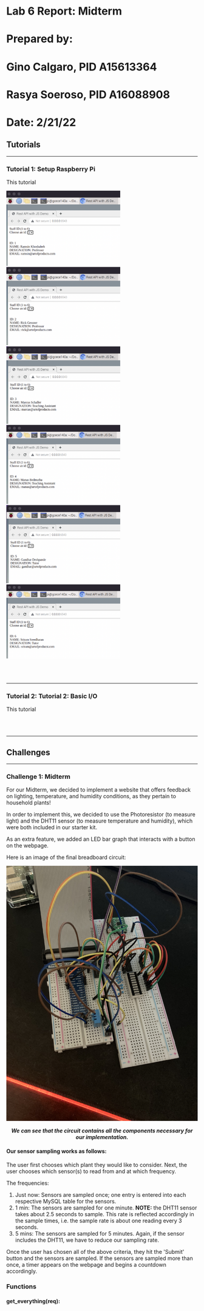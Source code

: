 # Lab 6 Report: Midterm

# Prepared by: 
# Gino Calgaro, PID A15613364
# Rasya Soeroso, PID A16088908

# Date: 2/21/22

## Tutorials

<hr>

### Tutorial 1: Setup Raspberry Pi
    
This tutorial 

<img src="screenshots/t1.png" alt="home page" width="300">
<img src="screenshots/t2.png" alt="home page" width="300">
<img src="screenshots/t3.png" alt="home page" width="300">
<img src="screenshots/t4.png" alt="home page" width="300">
<img src="screenshots/t5.png" alt="home page" width="300">
<img src="screenshots/t6.png" alt="home page" width="300">

<br><br>

<hr>

### Tutorial 2: Tutorial 2: Basic I/O

This tutorial 

<br><br>

<hr>

## Challenges

<hr>

### Challenge 1: Midterm

For our Midterm, we decided to implement a website that offers feedback on lighting, temperature, and humidity conditions, as they pertain to household plants!

In order to implement this, we decided to use the Photoresistor (to measure light) and the DHT11 sensor (to measure temperature and humidity), which were both included in our starter kit.

As an extra feature, we added an LED bar graph that interacts with a button on the webpage.

Here is an image of the final breadboard circuit:

<p align="center">
  <img src="https://github.com/rsoeroso/ECE140A/blob/main/Lab6/screenshots/chal1/IMG_9458.jpg?raw=true" />
</p>

<p align="center"> <b><i>We can see that the circuit contains all the components necessary for our implementation.</i></b> </p>

#### Our sensor sampling works as follows:

The user first chooses which plant they would like to consider. Next, the user chooses which sensor(s) to read from and at which frequency.

The frequencies:

<ol>
	<li> Just now: Sensors are sampled once; one entry is entered into each respective MySQL table for the sensors.</li>
	<li> 1 min: The sensors are sampled for one minute. <b>NOTE:</b> the DHT11 sensor takes about 2.5 seconds to sample. This rate is reflected accordingly in the sample times, i.e. the sample rate is about one reading every 3 seconds.</li>
	<li> 5 mins: The sensors are sampled for 5 minutes. Again, if the sensor includes the DHT11, we have to reduce our sampling rate.
</ol>

Once the user has chosen all of the above criteria, they hit the 'Submit' button and the sensors are sampled. If the sensors are sampled more than once, a timer appears on the webpage and begins a countdown accordingly.


### Functions

#### get_everything(req):


